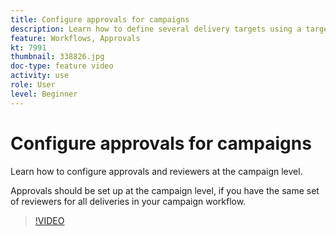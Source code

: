 ```yaml
---
title: Configure approvals for campaigns 
description: Learn how to define several delivery targets using a targeting workflows.
feature: Workflows, Approvals
kt: 7991
thumbnail: 338826.jpg
doc-type: feature video
activity: use
role: User
level: Beginner
---
```


# Configure approvals for campaigns 

Learn how to configure approvals and reviewers at the campaign level.  

Approvals should be set up at the campaign level, if you have the same set of reviewers for all deliveries in your campaign workflow.

>[!VIDEO](https://video.tv.adobe.com/v/338826?quality=12)

